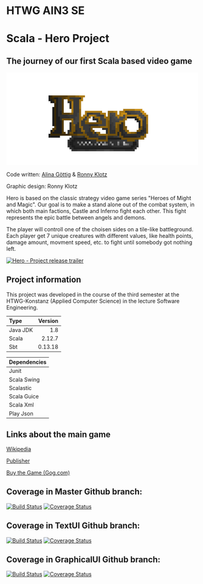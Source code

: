 # HTWG AIN3 SE 
Scala - Hero Project
=====================================================
## The journey of our first Scala based video game

![](src/main/scala/de/htwg/se/aview/Graphics/UI/Font.png)

Code written: [Alina Göttig](https://github.com/AlinaGoettig) & [Ronny Klotz](https://github.com/ShuraBlack)

Graphic design: Ronny Klotz

Hero is based on the classic strategy video game series "Heroes of Might and Magic". 
Our goal is to make a stand alone out of the combat system, in which both main factions, Castle and Inferno fight each other.
This fight represents the epic battle between angels and demons.

The player will controll one of the choisen sides on a tile-like battleground. Each player get 7 unique creatures with
different values, like health points, damage amount, movment speed, etc. to fight until somebody got nothing left.

[![Hero - Project release trailer](https://s12.directupload.net/images/210116/yfv8fb55.png)](https://youtu.be/WEJsVZXKBGw "Hero - Project release trailer")

## Project information

This project was developed in the course of the third semester at the HTWG-Konstanz (Applied Computer Science) in the lecture
Software Engineering.

Type | Version
:--- | ---:
Java JDK  | 1.8 
Scala | 2.12.7
Sbt | 0.13.18

Dependencies |
:--- |
Junit  |
Scala Swing |
Scalastic |
Scala Guice |
Scala Xml |
Play Json |

## Links about the main game

[Wikipedia](https://de.wikipedia.org/wiki/Heroes_of_Might_%26_Magic_3)

[Publisher](https://www.ubisoft.com/de-de/game/heroes-of-might-and-magic-3-hd)

[Buy the Game (Gog.com)](https://www.gog.com/game/heroes_of_might_and_magic_3_complete_edition)


## Coverage in Master Github branch:

[![Build Status](https://travis-ci.org/AlinaGoettig/hero.svg?branch=master)](https://travis-ci.org/AlinaGoettig/hero)
[![Coverage Status](https://coveralls.io/repos/github/AlinaGoettig/hero/badge.svg?branch=master)](https://coveralls.io/github/AlinaGoettig/hero?branch=master)

## Coverage in TextUI Github branch:

[![Build Status](https://travis-ci.org/AlinaGoettig/hero.svg?branch=master)](https://travis-ci.org/AlinaGoettig/hero)
[![Coverage Status](https://coveralls.io/repos/github/AlinaGoettig/hero/badge.svg?branch=TextUI)](https://coveralls.io/github/AlinaGoettig/hero?branch=TextUI)

## Coverage in GraphicalUI Github branch:

[![Build Status](https://travis-ci.org/AlinaGoettig/hero.svg?branch=GraphicalUI)](https://travis-ci.org/AlinaGoettig/hero)
[![Coverage Status](https://coveralls.io/repos/github/AlinaGoettig/hero/badge.svg?branch=GraphicalUI)](https://coveralls.io/github/AlinaGoettig/hero?branch=GraphicalUI)
